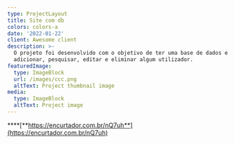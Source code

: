 ```yaml
---
type: ProjectLayout
title: Site com db
colors: colors-a
date: '2022-01-22'
client: Awesome client
description: >-
  O projeto foi desenvolvido com o objetivo de ter uma base de dados e conseguir
  adicionar, pesquisar, editar e eliminar algum utilizador.
featuredImage:
  type: ImageBlock
  url: /images/ccc.png
  altText: Project thumbnail image
media:
  type: ImageBlock
  altText: Project image
---
```

\*\*\*\*[**https://encurtador.com.br/nQ7uh**](https://encurtador.com.br/nQ7uh)

